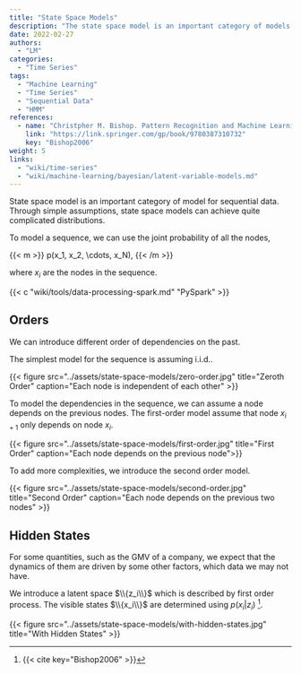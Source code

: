```yaml
---
title: "State Space Models"
description: "The state space model is an important category of models for sequential data such as time series"
date: 2022-02-27
authors:
  - "LM"
categories:
  - "Time Series"
tags:
  - "Machine Learning"
  - "Time Series"
  - "Sequential Data"
  - "HMM"
references:
  - name: "Christpher M. Bishop. Pattern Recognition and Machine Learning. Springer-Verlag New York; 2006."
    link: "https://link.springer.com/gp/book/9780387310732"
    key: "Bishop2006"
weight: 5
links:
  - "wiki/time-series"
  - "wiki/machine-learning/bayesian/latent-variable-models.md"
---
```


State space model is an important category of model for sequential data. Through simple assumptions, state space models can achieve quite complicated distributions.

To model a sequence, we can use the joint probability of all the nodes,

{{< m >}}
p(x_1, x_2, \cdots, x_N),
{{< /m >}}

where $x_i$ are the nodes in the sequence.

{{< c "wiki/tools/data-processing-spark.md" "PySpark" >}}

## Orders

We can introduce different order of dependencies on the past.

The simplest model for the sequence is assuming i.i.d..

{{< figure src="../assets/state-space-models/zero-order.jpg" title="Zeroth Order" caption="Each node is independent of each other" >}}

To model the dependencies in the sequence, we can assume a node depends on the previous nodes. The first-order model assume that node $x_{i+1}$ only depends on node $x_i$.

{{< figure src="../assets/state-space-models/first-order.jpg" title="First Order" caption="Each node depends on the previous node">}}

To add more complexities, we introduce the second order model.

{{< figure src="../assets/state-space-models/second-order.jpg" title="Second Order" caption="Each node depends on the previous two nodes" >}}

## Hidden States

For some quantities, such as the GMV of a company, we expect that the dynamics of them are driven by some other factors, which data we may not have.

We introduce a latent space $\\{z_i\\}$ which is described by first order process. The visible states $\\{x_i\\}$ are determined using $p(x_i\vert z_i)$ [^Bishop2006].

{{< figure src="../assets/state-space-models/with-hidden-states.jpg" title="With Hidden States" >}}



[^Bishop2006]: {{< cite key="Bishop2006" >}}